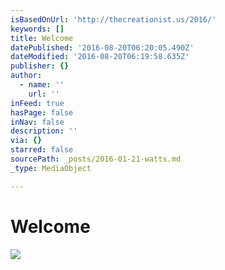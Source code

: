 ```yaml
---
isBasedOnUrl: 'http://thecreationist.us/2016/'
keywords: []
title: Welcome
datePublished: '2016-08-20T06:20:05.490Z'
dateModified: '2016-08-20T06:19:58.635Z'
publisher: {}
author:
  - name: ''
    url: ''
inFeed: true
hasPage: false
inNav: false
description: ''
via: {}
starred: false
sourcePath: _posts/2016-01-21-watts.md
_type: MediaObject

---
```

# Welcome
![](https://s3-us-west-2.amazonaws.com/the-grid-img/p/27ac4baeefc74ca6a49b6c67d90a5879b5a345e2.jpg)